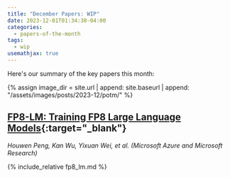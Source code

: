 ```yaml
---
title: "December Papers: WIP"
date: 2023-12-01T01:34:30-04:00
categories:
  - papers-of-the-month
tags:
  - wip
usemathjax: true
---
```


Here's our summary of the key papers this month:

{% assign image_dir = site.url | append: site.baseurl | append: "/assets/images/posts/2023-12/potm/" %}

## [FP8-LM: Training FP8 Large Language Models](https://arxiv.org/abs/2310.18313){:target="_blank"}

_Houwen Peng, Kan Wu, Yixuan Wei, et al. (Microsoft Azure and Microsoft Research)_

{% include_relative fp8_lm.md %}

